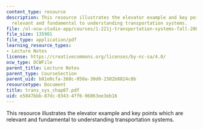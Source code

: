 ```yaml
---
content_type: resource
description: This resource illustrates the elevator example and key points which are
  relevant and fundamental to understanding transportation systems.
file: /ol-ocw-studio-app/courses/1-221j-transportation-systems-fall-2004/e5847bbb87dc03434ff696863ee3eb16_trans_sys_chap07.pdf
file_size: 135901
file_type: application/pdf
learning_resource_types:
- Lecture Notes
license: https://creativecommons.org/licenses/by-nc-sa/4.0/
ocw_type: OCWFile
parent_title: Lecture Notes
parent_type: CourseSection
parent_uid: b81e0cfa-368c-050a-30d0-2502b8824c8b
resourcetype: Document
title: trans_sys_chap07.pdf
uid: e5847bbb-87dc-0343-4ff6-96863ee3eb16
---
```

This resource illustrates the elevator example and key points which are relevant and fundamental to understanding transportation systems.
